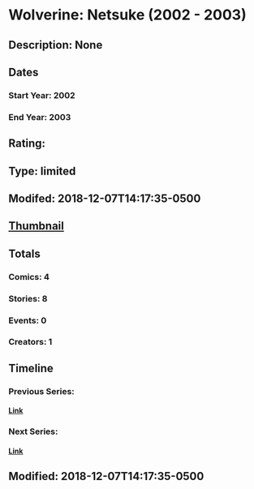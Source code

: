 # Wolverine: Netsuke (2002 - 2003)
## Description: None
## Dates
### Start Year: 2002
### End Year: 2003
## Rating: 
## Type: limited
## Modifed: 2018-12-07T14:17:35-0500
## [Thumbnail](http://i.annihil.us/u/prod/marvel/i/mg/6/70/5c0a9c69a4850.jpg)
## Totals
### Comics: 4
### Stories: 8
### Events: 0
### Creators: 1
## Timeline
### Previous Series: 
#### [Link]()
### Next Series: 
#### [Link]()
## Modified: 2018-12-07T14:17:35-0500